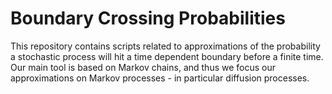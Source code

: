 # Boundary Crossing Probabilities
This repository contains scripts related to approximations of the probability a stochastic process will hit a time dependent boundary before a finite time. Our main tool is based on Markov chains, and thus we focus our approximations on Markov processes - in particular diffusion processes.

